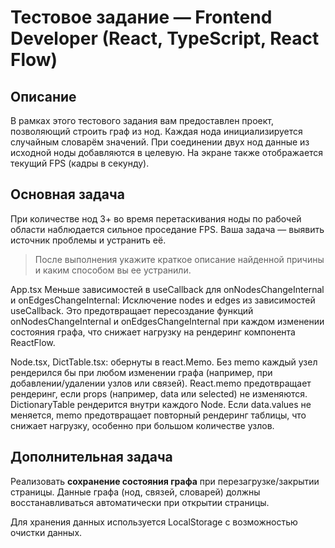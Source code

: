 # Тестовое задание — Frontend Developer (React, TypeScript, React Flow)

## Описание

В рамках этого тестового задания вам предоставлен проект, позволяющий строить граф из нод.
Каждая нода инициализируется случайным словарём значений. При соединении двух нод данные из исходной ноды добавляются в целевую.
На экране также отображается текущий FPS (кадры в секунду).

## Основная задача

При количестве нод 3+ во время перетаскивания ноды по рабочей области наблюдается сильное проседание FPS.
Ваша задача — выявить источник проблемы и устранить её.

> После выполнения укажите краткое описание найденной причины и каким способом вы ее устранили.

App.tsx 
Меньше зависимостей в useCallback для onNodesChangeInternal и onEdgesChangeInternal: Исключение nodes и edges из зависимостей useCallback. Это предотвращает пересоздание функций onNodesChangeInternal и onEdgesChangeInternal при каждом изменении состояния графа, что снижает нагрузку на рендеринг компонента ReactFlow.

Node.tsx, DictTable.tsx: обернуты в react.Memo. 
Без memo каждый узел рендерился бы при любом изменении графа (например, при добавлении/удалении узлов или связей). React.memo предотвращает рендеринг, если props (например, data или selected) не изменяются. DictionaryTable рендерится внутри каждого Node. Если data.values не меняется, memo предотвращает повторный рендеринг таблицы, что снижает нагрузку, особенно при большом количестве узлов.

## Дополнительная задача

Реализовать **сохранение состояния графа** при перезагрузке/закрытии страницы.
Данные графа (нод, связей, словарей) должны восстанавливаться автоматически при открытии страницы.

Для хранения данных используется LocalStorage с возможностью очистки данных.
